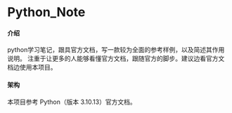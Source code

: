 # Python_Note

#### 介绍
python学习笔记，跟具官方文档，写一款较为全面的参考样例，以及简述其作用说明。
注重于让更多的人能够看懂官方文档，跟随官方的脚步。建议边看官方文档边使用本项目。

#### 架构
本项目参考 Python（版本 3.10.13）官方文档。